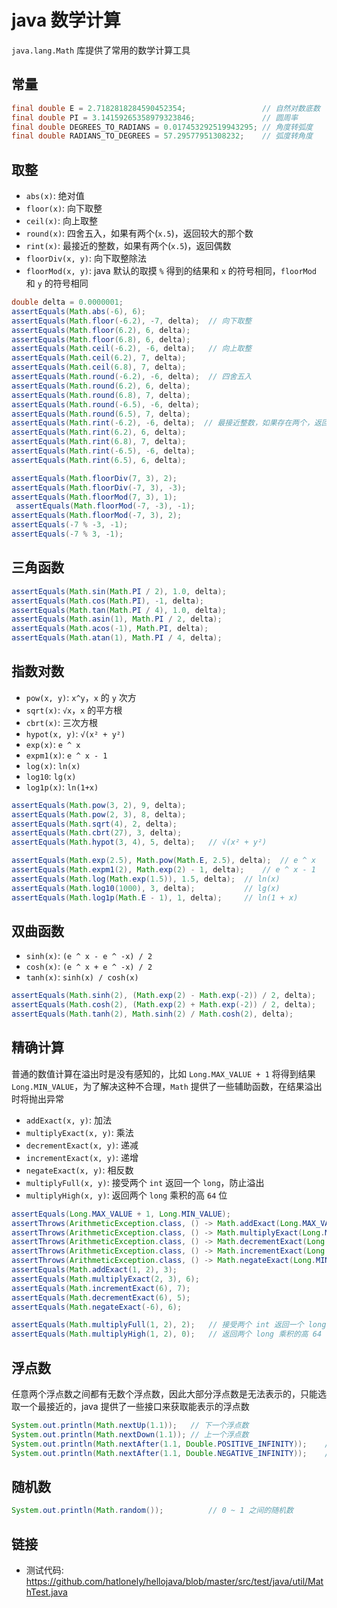 # java 数学计算

`java.lang.Math` 库提供了常用的数学计算工具

## 常量

``` java
final double E = 2.7182818284590452354;                 // 自然对数底数
final double PI = 3.14159265358979323846;               // 圆周率
final double DEGREES_TO_RADIANS = 0.017453292519943295; // 角度转弧度
final double RADIANS_TO_DEGREES = 57.29577951308232;    // 弧度转角度
```

## 取整

- `abs(x)`: 绝对值
- `floor(x)`: 向下取整
- `ceil(x)`: 向上取整
- `round(x)`: 四舍五入，如果有两个(`x.5`)，返回较大的那个数
- `rint(x)`: 最接近的整数，如果有两个(`x.5`)，返回偶数
- `floorDiv(x, y)`: 向下取整除法
- `floorMod(x, y)`: java 默认的取摸 `%` 得到的结果和 `x` 的符号相同，`floorMod` 和 `y` 的符号相同

``` java
double delta = 0.0000001;
assertEquals(Math.abs(-6), 6);
assertEquals(Math.floor(-6.2), -7, delta);  // 向下取整
assertEquals(Math.floor(6.2), 6, delta);
assertEquals(Math.floor(6.8), 6, delta);
assertEquals(Math.ceil(-6.2), -6, delta);   // 向上取整
assertEquals(Math.ceil(6.2), 7, delta);
assertEquals(Math.ceil(6.8), 7, delta);
assertEquals(Math.round(-6.2), -6, delta);  // 四舍五入
assertEquals(Math.round(6.2), 6, delta);
assertEquals(Math.round(6.8), 7, delta);
assertEquals(Math.round(-6.5), -6, delta);
assertEquals(Math.round(6.5), 7, delta);
assertEquals(Math.rint(-6.2), -6, delta);  // 最接近整数，如果存在两个，返回偶数
assertEquals(Math.rint(6.2), 6, delta);
assertEquals(Math.rint(6.8), 7, delta);
assertEquals(Math.rint(-6.5), -6, delta);
assertEquals(Math.rint(6.5), 6, delta);

assertEquals(Math.floorDiv(7, 3), 2);
assertEquals(Math.floorDiv(-7, 3), -3);
assertEquals(Math.floorMod(7, 3), 1);
 assertEquals(Math.floorMod(-7, -3), -1);
assertEquals(Math.floorMod(-7, 3), 2);
assertEquals(-7 % -3, -1);
assertEquals(-7 % 3, -1);
```

## 三角函数

``` java
assertEquals(Math.sin(Math.PI / 2), 1.0, delta);
assertEquals(Math.cos(Math.PI), -1, delta);
assertEquals(Math.tan(Math.PI / 4), 1.0, delta);
assertEquals(Math.asin(1), Math.PI / 2, delta);
assertEquals(Math.acos(-1), Math.PI, delta);
assertEquals(Math.atan(1), Math.PI / 4, delta);
```

## 指数对数

- `pow(x, y)`: `x^y`，`x` 的 `y` 次方
- `sqrt(x)`: `√x`，`x` 的平方根
- `cbrt(x)`: 三次方根
- `hypot(x, y)`: `√(x² + y²)`
- `exp(x)`: `e ^ x`
- `expm1(x)`: `e ^ x - 1`
- `log(x)`: `ln(x)`
- `log10`: `lg(x)`
- `log1p(x)`: `ln(1+x)`

``` java
assertEquals(Math.pow(3, 2), 9, delta);
assertEquals(Math.pow(2, 3), 8, delta);
assertEquals(Math.sqrt(4), 2, delta);
assertEquals(Math.cbrt(27), 3, delta);
assertEquals(Math.hypot(3, 4), 5, delta);   // √(x² + y²)

assertEquals(Math.exp(2.5), Math.pow(Math.E, 2.5), delta);  // e ^ x
assertEquals(Math.expm1(2), Math.exp(2) - 1, delta);    // e ^ x - 1
assertEquals(Math.log(Math.exp(1.5)), 1.5, delta);  // ln(x)
assertEquals(Math.log10(1000), 3, delta);           // lg(x)
assertEquals(Math.log1p(Math.E - 1), 1, delta);     // ln(1 + x)
```

## 双曲函数

- `sinh(x)`: `(e ^ x - e ^ -x) / 2`
- `cosh(x)`: `(e ^ x + e ^ -x) / 2`
- `tanh(x)`: `sinh(x) / cosh(x)`

``` java
assertEquals(Math.sinh(2), (Math.exp(2) - Math.exp(-2)) / 2, delta);    // sinh(x) = (e ^ x - e ^ -x) / 2
assertEquals(Math.cosh(2), (Math.exp(2) + Math.exp(-2)) / 2, delta);    // cosh(x) = (e ^ x + e ^ -x) / 2
assertEquals(Math.tanh(2), Math.sinh(2) / Math.cosh(2), delta);         // tanh(x) = sinh(x) / cosh(x)
```

## 精确计算

普通的数值计算在溢出时是没有感知的，比如 `Long.MAX_VALUE + 1` 将得到结果 `Long.MIN_VALUE`，为了解决这种不合理，`Math` 提供了一些辅助函数，在结果溢出时将抛出异常

- `addExact(x, y)`: 加法 
- `multiplyExact(x, y)`: 乘法 
- `decrementExact(x, y)`: 递减 
- `incrementExact(x, y)`: 递增 
- `negateExact(x, y)`: 相反数
- `multiplyFull(x, y)`: 接受两个 `int` 返回一个 `long`，防止溢出
- `multiplyHigh(x, y)`: 返回两个 `long` 乘积的高 `64` 位

``` java
assertEquals(Long.MAX_VALUE + 1, Long.MIN_VALUE);                                       // 溢出
assertThrows(ArithmeticException.class, () -> Math.addExact(Long.MAX_VALUE, 1));        // 加法溢出抛异常
assertThrows(ArithmeticException.class, () -> Math.multiplyExact(Long.MAX_VALUE, 2));   // 乘法
assertThrows(ArithmeticException.class, () -> Math.decrementExact(Long.MIN_VALUE));     // 递减
assertThrows(ArithmeticException.class, () -> Math.incrementExact(Long.MAX_VALUE));     // 递增
assertThrows(ArithmeticException.class, () -> Math.negateExact(Long.MIN_VALUE));        // 相反数
assertEquals(Math.addExact(1, 2), 3);
assertEquals(Math.multiplyExact(2, 3), 6);
assertEquals(Math.incrementExact(6), 7);
assertEquals(Math.decrementExact(6), 5);
assertEquals(Math.negateExact(-6), 6);

assertEquals(Math.multiplyFull(1, 2), 2);   // 接受两个 int 返回一个 long，防止溢出
assertEquals(Math.multiplyHigh(1, 2), 0);   // 返回两个 long 乘积的高 64 位
```

## 浮点数

任意两个浮点数之间都有无数个浮点数，因此大部分浮点数是无法表示的，只能选取一个最接近的，java 提供了一些接口来获取能表示的浮点数

``` java
System.out.println(Math.nextUp(1.1));   // 下一个浮点数
System.out.println(Math.nextDown(1.1)); // 上一个浮点数
System.out.println(Math.nextAfter(1.1, Double.POSITIVE_INFINITY));    // 下一个浮点数
System.out.println(Math.nextAfter(1.1, Double.NEGATIVE_INFINITY));    // 上一个浮点数
```

## 随机数

``` java
System.out.println(Math.random());          // 0 ~ 1 之间的随机数
```

## 链接

- 测试代码: <https://github.com/hatlonely/hellojava/blob/master/src/test/java/util/MathTest.java>
